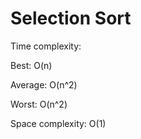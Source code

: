 # Selection Sort

Time complexity:


Best: O(n)


Average: O(n^2)


Worst: O(n^2)


Space complexity: O(1)